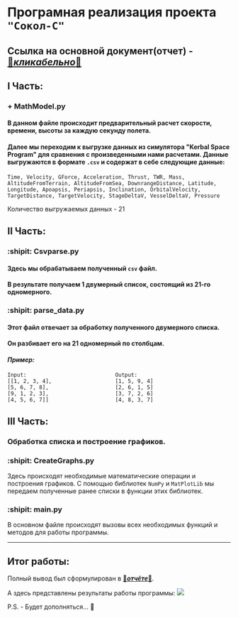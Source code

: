 # Програмная реализация проекта `"Сокол-С"`

## Ссылка на основной документ(отчет) - [:link:**_кликабельно_**:link:](https://docs.google.com/document/d/1I_B56GtqnuqOBQSlZflkZxK7ye1y5Lk2k9WJtWd6Uoo/edit#)

## I Часть:

### + **MathModel.py**

#### В данном файле происходит предварительный расчет скорости, времени, высоты за каждую секунду полета.

#### Далее мы переходим к выгрузке данных из симулятора "Kerbal Space Program" для сравнения с произведенными нами расчетами. Данные выгружаются в формате `.csv` и содержат в себе следующие данные:

`Time, Velocity, GForce, Acceleration, Thrust, TWR, Mass, AltitudeFromTerrain, AltitudeFromSea, DownrangeDistance, Latitude, Longitude, Apoapsis, Periapsis, Inclination, OrbitalVelocity, TargetDistance, TargetVelocity, StageDeltaV, VesselDeltaV, Pressure`

Количество выгружаемых данных - 21

## II Часть:

### :shipit: **Csvparse.py**

#### Здесь мы обрабатываем полученный `csv` файл.

#### В результате получаем 1 двумерный список, состоящий из 21-го одномерного.

### :shipit: **parse_data.py**

#### Этот файл отвечает за обработку полученного двумерного списка.

#### Он разбивает его на 21 одномерный по столбцам.

#### **_Пример:_**

    Input:                            Output:
    [[1, 2, 3, 4],                    [1, 5, 9, 4]
    [5, 6, 7, 8],                     [2, 6, 1, 5]
    [9, 1, 2, 3],                     [3, 7, 2, 6]
    [4, 5, 6, 7]]                     [4, 8, 3, 7]

## III Часть:

### Обработка списка и построение графиков.

### :shipit: **CreateGraphs.py**

Здесь происходят необходимые математические операции и построения графиков.
С помощью библиотек `NumPy` и `MatPlotLib` мы передаем полученные ранее списки в функции этих библиотек.

### :shipit: **main.py**

В основном файле происходят вызовы всех необходимых функций и методов для работы программы.

---

## **Итог работы:**

Полный вывод был сформулирован в [:link:**_отчёте_**:link:](https://docs.google.com/document/d/1I_B56GtqnuqOBQSlZflkZxK7ye1y5Lk2k9WJtWd6Uoo/edit#).

А здесь представлены результаты работы программы:
![](https://i.imgur.com/Bl0Nv63.png)

P.S. - Будет дополняться... :underage:
